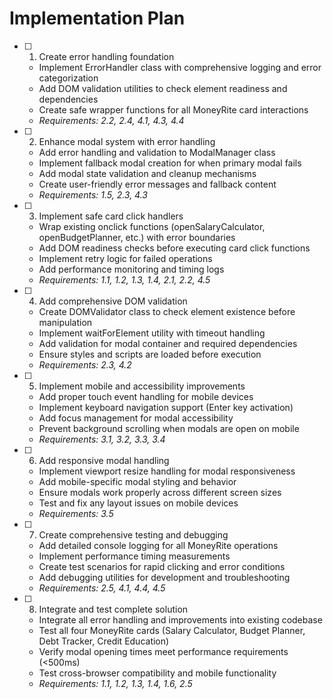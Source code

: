 # Implementation Plan

- [ ] 1. Create error handling foundation
  - Implement ErrorHandler class with comprehensive logging and error categorization
  - Add DOM validation utilities to check element readiness and dependencies
  - Create safe wrapper functions for all MoneyRite card interactions
  - _Requirements: 2.2, 2.4, 4.1, 4.3, 4.4_

- [ ] 2. Enhance modal system with error handling
  - Add error handling and validation to ModalManager class
  - Implement fallback modal creation for when primary modal fails
  - Add modal state validation and cleanup mechanisms
  - Create user-friendly error messages and fallback content
  - _Requirements: 1.5, 2.3, 4.3_

- [ ] 3. Implement safe card click handlers
  - Wrap existing onclick functions (openSalaryCalculator, openBudgetPlanner, etc.) with error boundaries
  - Add DOM readiness checks before executing card click functions
  - Implement retry logic for failed operations
  - Add performance monitoring and timing logs
  - _Requirements: 1.1, 1.2, 1.3, 1.4, 2.1, 2.2, 4.5_

- [ ] 4. Add comprehensive DOM validation
  - Create DOMValidator class to check element existence before manipulation
  - Implement waitForElement utility with timeout handling
  - Add validation for modal container and required dependencies
  - Ensure styles and scripts are loaded before execution
  - _Requirements: 2.3, 4.2_

- [ ] 5. Implement mobile and accessibility improvements
  - Add proper touch event handling for mobile devices
  - Implement keyboard navigation support (Enter key activation)
  - Add focus management for modal accessibility
  - Prevent background scrolling when modals are open on mobile
  - _Requirements: 3.1, 3.2, 3.3, 3.4_

- [ ] 6. Add responsive modal handling
  - Implement viewport resize handling for modal responsiveness
  - Add mobile-specific modal styling and behavior
  - Ensure modals work properly across different screen sizes
  - Test and fix any layout issues on mobile devices
  - _Requirements: 3.5_

- [ ] 7. Create comprehensive testing and debugging
  - Add detailed console logging for all MoneyRite operations
  - Implement performance timing measurements
  - Create test scenarios for rapid clicking and error conditions
  - Add debugging utilities for development and troubleshooting
  - _Requirements: 2.5, 4.1, 4.4, 4.5_

- [ ] 8. Integrate and test complete solution
  - Integrate all error handling and improvements into existing codebase
  - Test all four MoneyRite cards (Salary Calculator, Budget Planner, Debt Tracker, Credit Education)
  - Verify modal opening times meet performance requirements (<500ms)
  - Test cross-browser compatibility and mobile functionality
  - _Requirements: 1.1, 1.2, 1.3, 1.4, 1.6, 2.5_